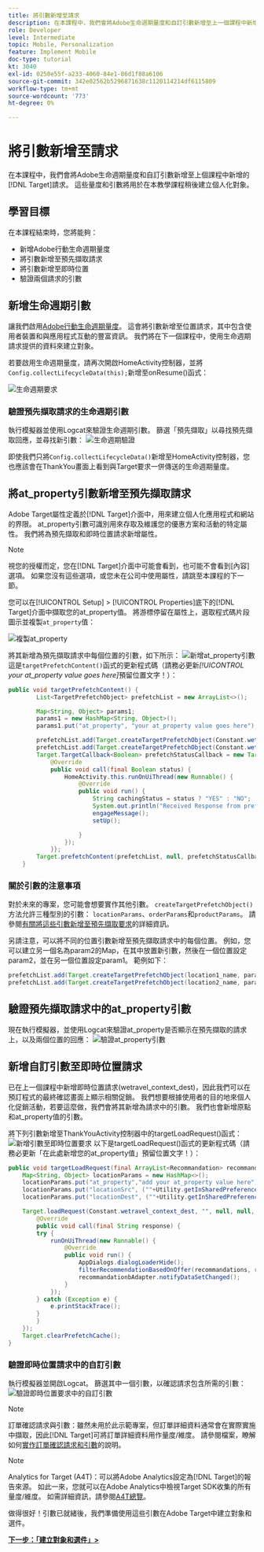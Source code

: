 ```yaml
---
title: 將引數新增至請求
description: 在本課程中，我們會將Adobe生命週期量度和自訂引數新增至上一個課程中新增的Target請求。 這些量度和引數將用於在本教學課程稍後建立個人化對象。
role: Developer
level: Intermediate
topic: Mobile, Personalization
feature: Implement Mobile
doc-type: tutorial
kt: 3040
exl-id: 0250e55f-a233-4060-84e1-86d1f88a6106
source-git-commit: 342e02562b5296871638c1120114214df6115809
workflow-type: tm+mt
source-wordcount: '773'
ht-degree: 0%

---
```


# 將引數新增至請求

在本課程中，我們會將Adobe生命週期量度和自訂引數新增至上個課程中新增的[!DNL Target]請求。 這些量度和引數將用於在本教學課程稍後建立個人化對象。

## 學習目標

在本課程結束時，您將能夠：

* 新增Adobe行動生命週期量度
* 將引數新增至預先擷取請求
* 將引數新增至即時位置
* 驗證兩個請求的引數

## 新增生命週期引數

讓我們啟用[Adobe行動生命週期量度](https://experienceleague.adobe.com/docs/mobile-services/android/metrics.html?lang=en)。 這會將引數新增至位置請求，其中包含使用者裝置和與應用程式互動的豐富資訊。 我們將在下一個課程中，使用生命週期請求提供的資料來建立對象。

若要啟用生命週期量度，請再次開啟HomeActivity控制器，並將`Config.collectLifecycleData(this);`新增至onResume()函式：

![生命週期要求](assets/lifecycle_code.jpg)

### 驗證預先擷取請求的生命週期引數

執行模擬器並使用Logcat來驗證生命週期引數。 篩選「預先擷取」以尋找預先擷取回應，並尋找新引數：
![生命週期驗證](assets/lifecycle_validation.jpg)

即使我們只將`Config.collectLifecycleData()`新增至HomeActivity控制器，您也應該會在ThankYou畫面上看到與Target要求一併傳送的生命週期量度。

## 將at_property引數新增至預先擷取請求

Adobe Target屬性定義於[!DNL Target]介面中，用來建立個人化應用程式和網站的界限。 at_property引數可識別用來存取及維護您的優惠方案和活動的特定屬性。 我們將為預先擷取和即時位置請求新增屬性。

>[!NOTE]
>
>視您的授權而定，您在[!DNL Target]介面中可能會看到，也可能不會看到[內容]選項。 如果您沒有這些選項，或您未在公司中使用屬性，請跳至本課程的下一節。

您可以在[!UICONTROL Setup] > [!UICONTROL Properties]底下的[!DNL Target]介面中擷取您的at_property值。  將游標停留在屬性上，選取程式碼片段圖示並複製`at_property`值：

![複製at_property](assets/at_property_interface.jpg)

將其新增為預先擷取請求中每個位置的引數，如下所示：
![新增at_property引數](assets/params_at_property.jpg)
這是`targetPrefetchContent()`函式的更新程式碼（請務必更新&#x200B;_[!UICONTROL your at_property value goes here]_&#x200B;預留位置文字！）：

```java
public void targetPrefetchContent() {
        List<TargetPrefetchObject> prefetchList = new ArrayList<>();

        Map<String, Object> params1;
        params1 = new HashMap<String, Object>();
        params1.put("at_property", "your at_property value goes here");

        prefetchList.add(Target.createTargetPrefetchObject(Constant.wetravel_engage_home, params1));
        prefetchList.add(Target.createTargetPrefetchObject(Constant.wetravel_engage_search, params1));
        Target.TargetCallback<Boolean> prefetchStatusCallback = new Target.TargetCallback<Boolean>() {
            @Override
            public void call(final Boolean status) {
                HomeActivity.this.runOnUiThread(new Runnable() {
                    @Override
                    public void run() {
                        String cachingStatus = status ? "YES" : "NO";
                        System.out.println("Received Response from prefetch : " + cachingStatus);
                        engageMessage();
                        setUp();

                    }
                });
            }};
        Target.prefetchContent(prefetchList, null, prefetchStatusCallback);
    }
```

### 關於引數的注意事項

對於未來的專案，您可能會想要實作其他引數。 `createTargetPrefetchObject()`方法允許三種型別的引數： `locationParams`、`orderParams`和`productParams`。 請參閱[有關將這些引數新增至預先擷取要求](https://experienceleague.adobe.com/docs/mobile-services/android/target-android/c-mob-target-prefetch-android.html?lang=en)的詳細資訊。

另請注意，可以將不同的位置引數新增至預先擷取請求中的每個位置。 例如，您可以建立另一個名為param2的Map，在其中放置新引數，然後在一個位置設定param2，並在另一個位置設定param1。 範例如下：

```java
prefetchList.add(Target.createTargetPrefetchObject(location1_name, params1);
prefetchList.add(Target.createTargetPrefetchObject(location2_name, params2);
```

## 驗證預先擷取請求中的at_property引數

現在執行模擬器，並使用Logcat來驗證at_property是否顯示在預先擷取的請求上，以及兩個位置的回應：
![驗證at_property引數](assets/parameters_at_property_validation.jpg)

## 新增自訂引數至即時位置請求

已在上一個課程中新增即時位置請求(wetravel_context_dest)，因此我們可以在預訂程式的最終確認畫面上顯示相關促銷。 我們想要根據使用者的目的地來個人化促銷活動，若要這麼做，我們會將其新增為請求中的引數。 我們也會新增原點和at_property值的引數。

將下列引數新增至ThankYouActivity控制器中的targetLoadRequest()函式：
![新增引數至即時位置要求](assets/parameters_live_location.jpg)
以下是targetLoadRequest()函式的更新程式碼（請務必更新「在此處新增您的at_property值」預留位置文字！）：

```java
public void targetLoadRequest(final ArrayList<Recommandation> recommandations) {
    Map<String, Object> locationParams = new HashMap<>();
    locationParams.put("at_property","add your at_property value here");
    locationParams.put("locationSrc", (""+Utility.getInSharedPreference(ThankYouActivity.this,Constant.departure,"")));
    locationParams.put("locationDest", (""+Utility.getInSharedPreference(ThankYouActivity.this,Constant.destination,"")));

    Target.loadRequest(Constant.wetravel_context_dest, "", null, null, locationParams, new Target.TargetCallback<String>() {
        @Override
        public void call(final String response) {
        try {
            runOnUiThread(new Runnable() {
                @Override
                public void run() {
                    AppDialogs.dialogLoaderHide();
                    filterRecommendationBasedOnOffer(recommandations, response);
                    recommandationbAdapter.notifyDataSetChanged();
                }
            });
        } catch (Exception e) {
            e.printStackTrace();
        }
        }
    });
    Target.clearPrefetchCache();
}
```

### 驗證即時位置請求中的自訂引數

執行模擬器並開啟Logcat。 篩選其中一個引數，以確認請求包含所需的引數：
![驗證即時位置要求中的自訂引數](assets/parameters_live_location_validation.jpg)

>[!NOTE]
>
>訂單確認請求與引數：雖然未用於此示範專案，但訂單詳細資料通常會在實際實施中擷取，因此[!DNL Target]可將訂單詳細資料用作量度/維度。 請參閱檔案，瞭解如何[實作訂單確認請求和引數](https://experienceleague.adobe.com/docs/mobile-services/android/target-android/c-target-methods.html?lang=en)的說明。

>[!NOTE]
>
>Analytics for Target (A4T)：可以將Adobe Analytics設定為[!DNL Target]的報告來源。 如此一來，您就可以在Adobe Analytics中檢視Target SDK收集的所有量度/維度。 如需詳細資訊，請參閱[A4T總覽](https://experienceleague.adobe.com/docs/target/using/integrate/a4t/a4t.html?lang=en)。

做得很好！引數已就緒後，我們準備使用這些引數在Adobe Target中建立對象和選件。

**[下一步：「建立對象和選件」>](create-audiences-and-offers.md)**
